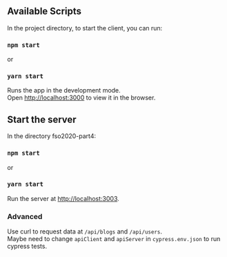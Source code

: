 ## Available Scripts

In the project directory, to start the client, you can run:

### `npm start`
or
### `yarn start`

Runs the app in the development mode.<br />
Open [http://localhost:3000](http://localhost:3000) to view it in the browser.

## Start the server

In the directory fso2020-part4:

### `npm start`
or
### `yarn start`

Run the server at [http://localhost:3003](http://localhost:3003).

### Advanced 

Use curl to request data at `/api/blogs` and `/api/users`.<br />
Maybe need to change `apiClient` and `apiServer` in `cypress.env.json` to run cypress tests.
